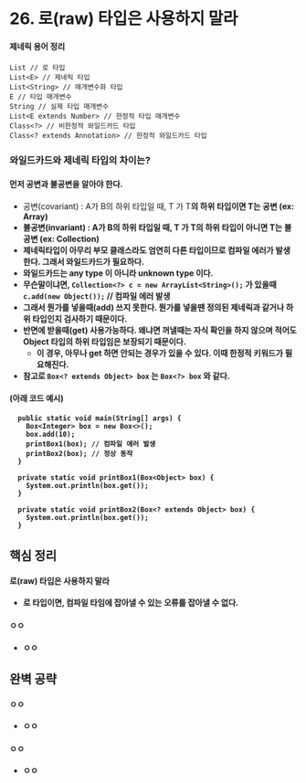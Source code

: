 # 26. 로(raw) 타입은 사용하지 말라

#### 제네릭 용어 정리
```
List // 로 타입
List<E> // 제네릭 타입
List<String> // 매개변수화 타입
E // 타입 매개변수
String // 실제 타입 매개변수
List<E extends Number> // 한정적 타입 매개변수
Class<?> // 비한정적 와일드카드 타입
Class<? extends Annotation> // 한정적 와일드카드 타입
```

### 와일드카드와 제네릭 타입의 차이는?
#### 먼저 공변과 불공변을 알아야 한다.
 * 공변(covariant) : A가 B의 하위 타입일 때, T <A> 가 T<B>의 하위 타입이면 T는 공변 (ex: Array)
 * 불공변(invariant) : A가 B의 하위 타입일 때, T <A> 가 T<B>의 하위 타입이 아니면 T는 불공변 (ex: Collection)
 * 제네릭타입이 아무리 부모 클래스라도 엄연히 다른 타입이므로 컴파일 에러가 발생한다. 그래서 와일드카드가 필요하다.
 * 와일드카드는 any type 이 아니라 unknown type 이다.
 * 무슨말이냐면, `Collection<?> c = new ArrayList<String>();` 가 있을때 `c.add(new Object());` // 컴파일 에러 발생
 * 그래서 뭔가를 넣을때(add) 쓰지 못한다. 뭔가를 넣을땐 정의된 제네릭과 같거나 하위 타입인지 검사하기 때문이다.
 * 반면에 받을때(get) 사용가능하다. 왜냐면 꺼낼때는 자식 확인을 하지 않으며 적어도 Object 타입의 하위 타입임은 보장되기 때문이다.
    * 이 경우, 아무나 get 하면 안되는 경우가 있을 수 있다. 이때 한정적 키워드가 필요해진다. 
 * 참고로 `Box<? extends Object> box` 는 `Box<?> box` 와 같다.
#### (아래 코드 예시)
```
  public static void main(String[] args) {
    Box<Integer> box = new Box<>();
    box.add(10);
    printBox1(box); // 컴파일 에러 발생
    printBox2(box); // 정상 동작
  }
  
  private static void printBox1(Box<Object> box) {
    System.out.println(box.get());
  }

  private static void printBox2(Box<? extends Object> box) {
    System.out.println(box.get());
  }

```

   


## 핵심 정리
#### 로(raw) 타입은 사용하지 말라
 * 로 타입이면, 컴파일 타임에 잡아낼 수 있는 오류를 잡아낼 수 없다.
#### ㅇㅇ
 * ㅇㅇ

## 완벽 공략
#### ㅇㅇ
 * ㅇㅇ
#### ㅇㅇ
 * ㅇㅇ
